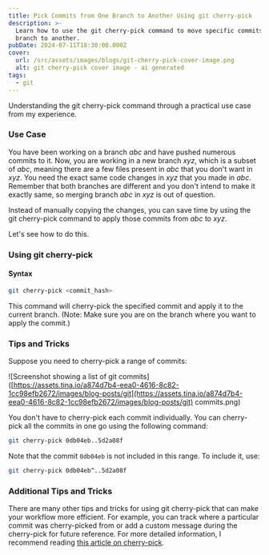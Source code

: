 ```yaml
---
title: Pick Commits from One Branch to Another Using git cherry-pick
description: >-
  Learn how to use the git cherry-pick command to move specific commits from one
  branch to another.
pubDate: 2024-07-11T18:30:00.000Z
cover:
  url: /src/assets/images/blogs/git-cherry-pick-cover-image.png
  alt: git cherry-pick cover image - ai generated
tags:
  - git
---
```


Understanding the git cherry-pick command through a practical use case from my experience.

### Use Case

You have been working on a branch *abc* and have pushed numerous commits to it. Now, you are working in a new branch *xyz*, which is a subset of *abc*, meaning there are a few files present in *abc* that you don't want in *xyz*. You need the exact same code changes in *xyz* that you made in *abc*. Remember that both branches are different and you don't intend to make it exactly same, so merging branch *abc* in *xyz* is out of question.

Instead of manually copying the changes, you can save time by using the git cherry-pick command to apply those commits from *abc* to *xyz*.

Let's see how to do this.

### Using git cherry-pick

#### Syntax

```bash
git cherry-pick <commit_hash>
```

This command will cherry-pick the specified commit and apply it to the current branch. (Note: Make sure you are on the branch where you want to apply the commit.)

### Tips and Tricks

Suppose you need to cherry-pick a range of commits:

!\[Screenshot showing a list of git commits]\([https://assets.tina.io/a874d7b4-eea0-4616-8c82-1cc98efb2672/images/blog-posts/git](https://assets.tina.io/a874d7b4-eea0-4616-8c82-1cc98efb2672/images/blog-posts/git) commits.png)

You don't have to cherry-pick each commit individually. You can cherry-pick all the commits in one go using the following command:

```bash
git cherry-pick 0db04eb..5d2a08f
```

Note that the commit `0db04eb` is not included in this range. To include it, use:

```bash
git cherry-pick 0db04eb^..5d2a08f
```

### Additional Tips and Tricks

There are many other tips and tricks for using git cherry-pick that can make your workflow more efficient. For example, you can track where a particular commit was cherry-picked from or add a custom message during the cherry-pick for future reference. For more detailed information, I recommend reading [this article on cherry-pick](https://devconnected.com/how-to-cherry-pick-git-commits/).
